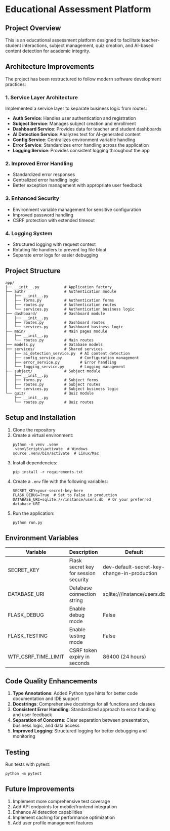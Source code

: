 # Educational Assessment Platform

## Project Overview
This is an educational assessment platform designed to facilitate teacher-student interactions, subject management, quiz creation, and AI-based content detection for academic integrity.

## Architecture Improvements

The project has been restructured to follow modern software development practices:

### 1. Service Layer Architecture
Implemented a service layer to separate business logic from routes:
- **Auth Service**: Handles user authentication and registration
- **Subject Service**: Manages subject creation and enrollment
- **Dashboard Service**: Provides data for teacher and student dashboards
- **AI Detection Service**: Analyzes text for AI-generated content
- **Config Service**: Centralizes environment variable handling
- **Error Service**: Standardizes error handling across the application
- **Logging Service**: Provides consistent logging throughout the app

### 2. Improved Error Handling
- Standardized error responses
- Centralized error handling logic
- Better exception management with appropriate user feedback

### 3. Enhanced Security
- Environment variable management for sensitive configuration
- Improved password handling
- CSRF protection with extended timeout

### 4. Logging System
- Structured logging with request context
- Rotating file handlers to prevent log file bloat
- Separate error logs for easier debugging

## Project Structure

```
app/
├── __init__.py           # Application factory
├── auth/                 # Authentication module
│   ├── __init__.py
│   ├── forms.py          # Authentication forms
│   ├── routes.py         # Authentication routes
│   └── services.py       # Authentication business logic
├── dashboard/            # Dashboard module
│   ├── __init__.py
│   ├── routes.py         # Dashboard routes
│   └── services.py       # Dashboard business logic
├── main/                 # Main pages module
│   ├── __init__.py
│   └── routes.py         # Main routes
├── models.py             # Database models
├── services/             # Shared services
│   ├── ai_detection_service.py  # AI content detection
│   ├── config_service.py        # Configuration management
│   ├── error_service.py         # Error handling
│   └── logging_service.py       # Logging management
├── subject/              # Subject module
│   ├── __init__.py
│   ├── forms.py          # Subject forms
│   ├── routes.py         # Subject routes
│   └── services.py       # Subject business logic
└── quiz/                 # Quiz module
    ├── __init__.py
    └── routes.py         # Quiz routes
```

## Setup and Installation

1. Clone the repository
2. Create a virtual environment:
   ```
   python -m venv .venv
   .venv\Scripts\activate  # Windows
   source .venv/bin/activate  # Linux/Mac
   ```
3. Install dependencies:
   ```
   pip install -r requirements.txt
   ```
4. Create a `.env` file with the following variables:
   ```
   SECRET_KEY=your-secret-key-here
   FLASK_DEBUG=True  # Set to False in production
   DATABASE_URI=sqlite:///instance/users.db  # Or your preferred database URI
   ```
5. Run the application:
   ```
   python run.py
   ```

## Environment Variables

| Variable | Description | Default |
|----------|-------------|--------|
| SECRET_KEY | Flask secret key for session security | dev-default-secret-key-change-in-production |
| DATABASE_URI | Database connection string | sqlite:///instance/users.db |
| FLASK_DEBUG | Enable debug mode | False |
| FLASK_TESTING | Enable testing mode | False |
| WTF_CSRF_TIME_LIMIT | CSRF token expiry in seconds | 86400 (24 hours) |

## Code Quality Enhancements

1. **Type Annotations**: Added Python type hints for better code documentation and IDE support
2. **Docstrings**: Comprehensive docstrings for all functions and classes
3. **Consistent Error Handling**: Standardized approach to error handling and user feedback
4. **Separation of Concerns**: Clear separation between presentation, business logic, and data access
5. **Improved Logging**: Structured logging for better debugging and monitoring

## Testing

Run tests with pytest:
```
python -m pytest
```

## Future Improvements

1. Implement more comprehensive test coverage
2. Add API endpoints for mobile/frontend integration
3. Enhance AI detection capabilities
4. Implement caching for performance optimization
5. Add user profile management features